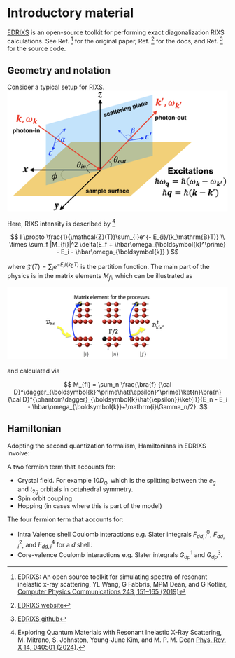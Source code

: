 # Introductory material

[EDRIXS](https://edrixs.github.io/edrixs/) is an open-source toolkit for performing exact diagonalization RIXS calculations. See Ref. [^1] for the original paper, Ref. [^2] for the docs, and Ref. [^3] for the source code.  


## Geometry and notation

Consider a typical setup for RIXS.
![Setup for RIXS](./geometry.png)

Here, RIXS intensity is described by  [^4]

$$
I \propto \frac{1}{\mathcal{Z}(T)}\sum_{i}e^{- E_{i}/(k_\mathrm{B}T)} \\
\times \sum_f |M_{fi}|^2 \delta(E_f + \hbar\omega_{\boldsymbol{k}^\prime} - E_i - \hbar\omega_{\boldsymbol{k}} )
$$

where $\mathcal{Z}(T) = \sum_i e^{- E_i/(k_\mathrm{B}T)}$ is the partition function. The main part of the physics is in the matrix elements $M_{fi}$, which can be illustrated as 

![Matrix elements](./inf.png)

and calculated via

$$
M_{fi} = \sum_n \frac{\bra{f} {\cal D}^\dagger_{\boldsymbol{k}^\prime\hat{\epsilon}^\prime}\ket{n}\bra{n} {\cal D}^{\phantom\dagger}_{\boldsymbol{k}\hat{\epsilon}}\ket{i}}{E_n - E_i - \hbar\omega_{\boldsymbol{k}}+\mathrm{i}\Gamma_n/2}.
$$

## Hamiltonian

Adopting the second quantization formalism, Hamiltonians in EDRIXS involve:

A two fermion term that accounts for:

* Crystal field. For example $10 D_q$, which is the splitting between the $e_g$ and $t_{2g}$ orbitals in octahedral symmetry. 
* Spin orbit coupling
* Hopping (in cases where this is part of the model)

The four fermion term that accounts for:

* Intra Valence shell Coulomb interactions e.g. Slater integrals $F^0_{dd,i}$, $F^2_{dd,i}$, and $F^4_{dd,i}$ for a $d$ shell. 
* Core-valence Coulomb interactions e.g. Slater integrals $G^1_{dp}$ and $G^3_{dp}$.

[^1]: EDRIXS: An open source toolkit for simulating spectra of resonant inelastic x-ray scattering, YL Wang, G Fabbris, MPM Dean, and G Kotliar, [Computer Physics Communications 243, 151–165 (2019)](https://doi.org/10.1016/j.cpc.2019.04.018)

[^2]: [EDRIXS website](https://edrixs.github.io/edrixs/)

[^3]: [EDRIXS github](https://github.com/EDRIXS/edrixs)

[^4]: Exploring Quantum Materials with Resonant Inelastic X-Ray Scattering, M. Mitrano, S. Johnston, Young-June Kim, and M. P. M. Dean
      [Phys. Rev. X 14, 040501 (2024)](https://doi.org/10.1103/PhysRevX.14.040501).
